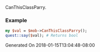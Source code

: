 CanThisClassParry.
### Example

```perl
my $val = $mob->CanThisClassParry();
quest::say($val); # Returns bool
```


Generated On 2018-01-15T13:04:48-08:00